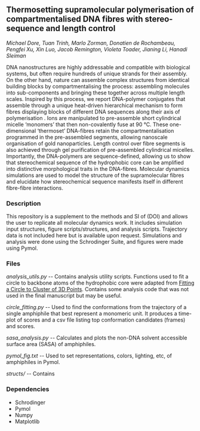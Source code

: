 ## Thermosetting supramolecular polymerisation of compartmentalised DNA fibres with stereo-sequence and length control
*Michael Dore, Tuan Trinh, Marlo Zorman, Donatien de Rochambeau, Pengfei Xu, Xin Luo, Jacob Remington, Violeta Toader, Jianing Li, Hanadi Sleiman*

DNA nanostructures are highly addressable and compatible with biological systems, but often require hundreds of unique strands for their assembly. On the other hand, nature can assemble complex structures from identical building blocks by compartmentalising the process: assembling molecules into sub-components and bringing these together across multiple length scales. Inspired by this process, we report DNA-polymer conjugates that assemble through a unique heat-driven hierarchical mechanism to form fibres displaying blocks of different DNA sequences along their axis of polymerisation . Ions are manipulated to pre-assemble short cylindrical micelle ‘monomers’ that then non-covalently fuse at 90 °C. These one-dimensional ‘thermoset’ DNA-fibres retain the compartmentalisation programmed in the pre-assembled segments, allowing nanoscale organisation of gold nanoparticles. Length control over fibre segments is also achieved through gel purification of pre-assembled cylindrical micelles. Importantly, the DNA-polymers are sequence-defined, allowing us to show that stereochemical sequence of the hydrophobic core can be amplified into distinctive morphological traits in the DNA-fibres. Molecular dynamics simulations are used to model the structure of the supramolecular fibres and elucidate how stereochemical sequence manifests itself in different fibre-fibre interactions.


### Description
This repository is a supplement to the methods and SI of (DOI) and allows the user to replicate all molecular dynamics work. It includes simulation input structures, figure scripts/structures, and analysis scripts. Trajectory data is not included here but is available upon request. Simulations and analysis were done using the Schrodinger Suite, and figures were made using Pymol.

### Files
*analysis_utils.py* -- Contains analysis utility scripts. Functions used to fit a circle to backbone atoms of the hydrophobic core were adapted from [Fitting a Circle to Cluster of 3D Points](https://meshlogic.github.io/posts/jupyter/curve-fitting/fitting-a-circle-to-cluster-of-3d-points/). Contains some analysis code that was not used in the final manuscript but may be useful.

*circle_fitting.py* -- Used to find the conformations from the trajectory of a single amphiphile that best represent a monomeric unit. It produces a time-plot of scores and a csv file listing top conformation candidates (frames) and scores.

*sasa_analysis.py* -- Calculates and plots the non-DNA solvent accessible surface area (SASA) of amphiphiles.

*pymol_fig.txt* -- Used to set representations, colors, lighting, etc, of amphiphiles in Pymol.

*structs/* -- Contains 

### Dependencies
* Schrodinger
* Pymol
* Numpy
* Matplotlib
